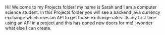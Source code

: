 Hi! Welcome to my Projects folder! my name is Sarah and I am a computer science student. In this Projects folder you will see a backend java
currency exchange which uses an API to get those exchange rates. Its my first time using an API in a project and this has opned new doors for me!
I wonder what else I can create.

